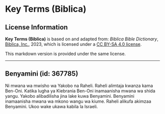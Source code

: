 # Key Terms (Biblica)

## License Information

**Key Terms (Biblica)** is based on and adapted from: _Biblica Bible Dictionary_, [Biblica, Inc.](https://www.biblica.com/), 2023, which is licensed under a [CC BY-SA 4.0 license](https://creativecommons.org/licenses/by-sa/4.0/legalcode.en).

This markdown version is provided under the same license.



--------------------------------

## Benyamini (id: 367785)

Ni mwana wa mwisho wa Yakobo na Raheli. Raheli alimtaja kwanza kama Ben\-Oni. Katika lugha ya Kiebrania Ben\-Oni inamaanisha mwana wa shida yangu. Yakobo alibadilisha jina lake kuwa Benyamini. Benyamini inamaanisha mwana wa mkono wangu wa kiume. Raheli alikufa akimzaa Benyamini. Ukoo wake ukawa kabila la Israeli.



